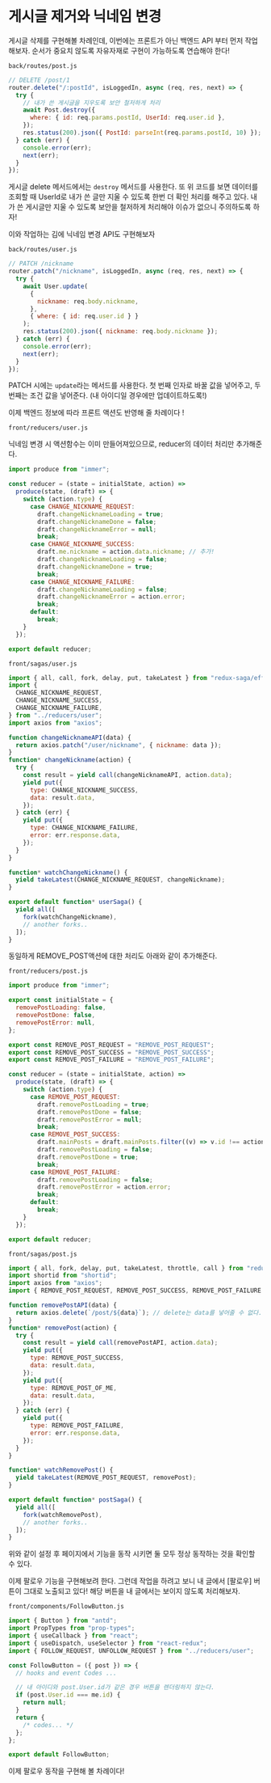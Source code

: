 ﻿# 게시글 제거와 닉네임 변경

게시글 삭제를 구현해볼 차례인데, 이번에는 프론트가 아닌 백엔드 API 부터 먼저 작업해보자. 순서가 중요치 않도록 자유자재로 구현이 가능하도록 연습해야 한다!

`back/routes/post.js`

```jsx
// DELETE /post/1
router.delete("/:postId", isLoggedIn, async (req, res, next) => {
  try {
    // 내가 쓴 게시글을 지우도록 보안 철저하게 처리
    await Post.destroy({
      where: { id: req.params.postId, UserId: req.user.id },
    });
    res.status(200).json({ PostId: parseInt(req.params.postId, 10) });
  } catch (err) {
    console.error(err);
    next(err);
  }
});
```

게시글 delete 메서드에서는 `destroy` 메서드를 사용한다. 또 위 코드를 보면 데이터를 조회할 때 UserId로 내가 쓴 글만 지울 수 있도록 한번 더 확인 처리를 해주고 있다. 내가 쓴 게시글만 지울 수 있도록 보안을 철저하게 처리해야 이슈가 없으니 주의하도록 하자!

이와 작업하는 김에 닉네임 변경 API도 구현해보자

`back/routes/user.js`

```jsx
// PATCH /nickname
router.patch("/nickname", isLoggedIn, async (req, res, next) => {
  try {
    await User.update(
      {
        nickname: req.body.nickname,
      },
      { where: { id: req.user.id } }
    );
    res.status(200).json({ nickname: req.body.nickname });
  } catch (err) {
    console.error(err);
    next(err);
  }
});
```

PATCH 시에는 `update`라는 메서드를 사용한다. 첫 번째 인자로 바꿀 값을 넣어주고, 두 번째는 조건 값을 넣어준다. (내 아이디일 경우에만 업데이트하도록!)

이제 백엔드 정보에 따라 프론트 액션도 반영해 줄 차례이다 !

`front/reducers/user.js`

닉네임 변경 시 액션함수는 이미 만들어져있으므로, reducer의 데이터 처리만 추가해준다.

```jsx
import produce from "immer";

const reducer = (state = initialState, action) =>
  produce(state, (draft) => {
    switch (action.type) {
      case CHANGE_NICKNAME_REQUEST:
        draft.changeNicknameLoading = true;
        draft.changeNicknameDone = false;
        draft.changeNicknameError = null;
        break;
      case CHANGE_NICKNAME_SUCCESS:
        draft.me.nickname = action.data.nickname; // 추가!
        draft.changeNicknameLoading = false;
        draft.changeNicknameDone = true;
        break;
      case CHANGE_NICKNAME_FAILURE:
        draft.changeNicknameLoading = false;
        draft.changeNicknameError = action.error;
        break;
      default:
        break;
    }
  });

export default reducer;
```

`front/sagas/user.js`

```jsx
import { all, call, fork, delay, put, takeLatest } from "redux-saga/effects";
import {
  CHANGE_NICKNAME_REQUEST,
  CHANGE_NICKNAME_SUCCESS,
  CHANGE_NICKNAME_FAILURE,
} from "../reducers/user";
import axios from "axios";

function changeNicknameAPI(data) {
  return axios.patch("/user/nickname", { nickname: data });
}
function* changeNickname(action) {
  try {
    const result = yield call(changeNicknameAPI, action.data);
    yield put({
      type: CHANGE_NICKNAME_SUCCESS,
      data: result.data,
    });
  } catch (err) {
    yield put({
      type: CHANGE_NICKNAME_FAILURE,
      error: err.response.data,
    });
  }
}

function* watchChangeNickname() {
  yield takeLatest(CHANGE_NICKNAME_REQUEST, changeNickname);
}

export default function* userSaga() {
  yield all([
    fork(watchChangeNickname),
    // another forks..
  ]);
}
```

동일하게 REMOVE_POST액션에 대한 처리도 아래와 같이 추가해준다.

`front/reducers/post.js`

```jsx
import produce from "immer";

export const initialState = {
  removePostLoading: false,
  removePostDone: false,
  removePostError: null,
};

export const REMOVE_POST_REQUEST = "REMOVE_POST_REQUEST";
export const REMOVE_POST_SUCCESS = "REMOVE_POST_SUCCESS";
export const REMOVE_POST_FAILURE = "REMOVE_POST_FAILURE";

const reducer = (state = initialState, action) =>
  produce(state, (draft) => {
    switch (action.type) {
      case REMOVE_POST_REQUEST:
        draft.removePostLoading = true;
        draft.removePostDone = false;
        draft.removePostError = null;
        break;
      case REMOVE_POST_SUCCESS:
        draft.mainPosts = draft.mainPosts.filter((v) => v.id !== action.data.PostId); // 추가!
        draft.removePostLoading = false;
        draft.removePostDone = true;
        break;
      case REMOVE_POST_FAILURE:
        draft.removePostLoading = false;
        draft.removePostError = action.error;
        break;
      default:
        break;
    }
  });

export default reducer;
```

`front/sagas/post.js`

```jsx
import { all, fork, delay, put, takeLatest, throttle, call } from "redux-saga/effects";
import shortid from "shortid";
import axios from "axios";
import { REMOVE_POST_REQUEST, REMOVE_POST_SUCCESS, REMOVE_POST_FAILURE } from "../reducers/post";

function removePostAPI(data) {
  return axios.delete(`/post/${data}`); // delete는 data를 넣어줄 수 없다.
}
function* removePost(action) {
  try {
    const result = yield call(removePostAPI, action.data);
    yield put({
      type: REMOVE_POST_SUCCESS,
      data: result.data,
    });
    yield put({
      type: REMOVE_POST_OF_ME,
      data: result.data,
    });
  } catch (err) {
    yield put({
      type: REMOVE_POST_FAILURE,
      error: err.response.data,
    });
  }
}

function* watchRemovePost() {
  yield takeLatest(REMOVE_POST_REQUEST, removePost);
}

export default function* postSaga() {
  yield all([
    fork(watchRemovePost),
    // another forks..
  ]);
}
```

위와 같이 설정 후 페이지에서 기능을 동작 시키면 둘 모두 정상 동작하는 것을 확인할 수 있다.

이제 팔로우 기능을 구현해보려 한다. 그런데 작업을 하려고 보니 내 글에서 [팔로우] 버튼이 그대로 노출되고 있다! 해당 버튼을 내 글에서는 보이지 않도록 처리해보자.

`front/components/FollowButton.js`

```jsx
import { Button } from "antd";
import PropTypes from "prop-types";
import { useCallback } from "react";
import { useDispatch, useSelector } from "react-redux";
import { FOLLOW_REQUEST, UNFOLLOW_REQUEST } from "../reducers/user";

const FollowButton = ({ post }) => {
  // hooks and event Codes ...

  // 내 아이디와 post.User.id가 같은 경우 버튼을 렌더링하지 않는다.
  if (post.User.id === me.id) {
    return null;
  }
  return {
    /* codes... */
  };
};

export default FollowButton;
```

이제 팔로우 동작을 구현해 볼 차례이다!
